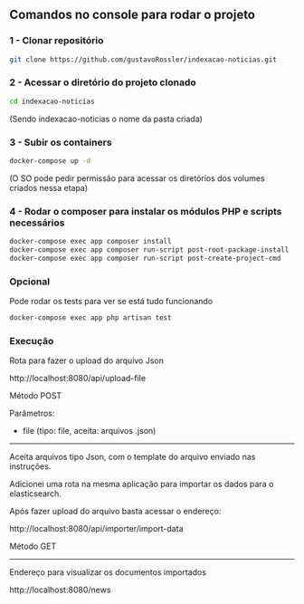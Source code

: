 ## Comandos no console para rodar o projeto

### 1 - Clonar repositório
```bash
git clone https://github.com/gustavoRossler/indexacao-noticias.git
```

### 2 - Acessar o diretório do projeto clonado
```bash
cd indexacao-noticias
```
(Sendo indexacao-noticias o nome da pasta criada)

### 3 - Subir os containers 
```bash
docker-compose up -d
```
(O SO pode pedir permissão para acessar os diretórios dos volumes criados nessa etapa)

### 4 - Rodar o composer para instalar os módulos PHP e scripts necessários
```bash
docker-compose exec app composer install
docker-compose exec app composer run-script post-root-package-install
docker-compose exec app composer run-script post-create-project-cmd
```

### Opcional
Pode rodar os tests para ver se está tudo funcionando
```bash
docker-compose exec app php artisan test
```

### Execução

Rota para fazer o upload do arquivo Json

http://localhost:8080/api/upload-file

Método POST

Parâmetros:
- file (tipo: file, aceita: arquivos .json)



----------------------------------------------------------------------------

Aceita arquivos tipo Json, com o template do arquivo enviado nas instruções.

Adicionei uma rota na mesma aplicação para importar os dados para o elasticsearch.

Após fazer upload do arquivo basta acessar o endereço:

http://localhost:8080/api/importer/import-data

Método GET


----------------------------------------------------------------------------

Endereço para visualizar os documentos importados

http://localhost:8080/news
